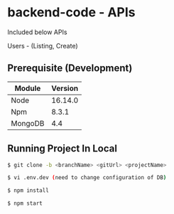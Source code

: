 # backend-code - APIs 


Included below APIs

Users - (Listing, Create)


## Prerequisite (Development)

| Module | Version |
| --- | --- |
| Node | 16.14.0 |
| Npm | 8.3.1|
| MongoDB | 4.4 |


## Running Project In Local
``` bash
$ git clone -b <branchName> <gitUrl> <projectName>

$ vi .env.dev (need to change configuration of DB)

$ npm install

$ npm start

```





